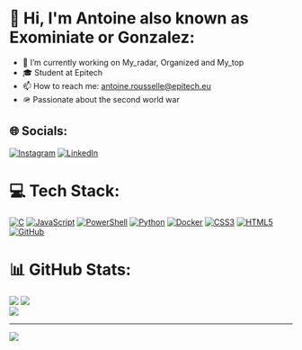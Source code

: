 # 💫 Hi, I'm Antoine also known as Exominiate or Gonzalez:
- 🔭 I’m currently working on My_radar, Organized and My_top
- 🎓 Student at Epitech
- 📫 How to reach me: antoine.rousselle@epitech.eu
- 🪖 Passionate about the second world war


## 🌐 Socials:
[![Instagram](https://img.shields.io/badge/Instagram-%23E4405F.svg?logo=Instagram&logoColor=white)](https://instagram.com/exominiate59) [![LinkedIn](https://img.shields.io/badge/LinkedIn-%230077B5.svg?logo=linkedin&logoColor=white)](https://www.linkedin.com/in/rousselle-antoine-1354a12b2/) 

# 💻 Tech Stack:
[![C](https://img.shields.io/badge/c-%2300599C.svg?style=for-the-badge&logo=c&logoColor=white)](https://en.cppreference.com/w/c) 
[![JavaScript](https://img.shields.io/badge/javascript-%23323330.svg?style=for-the-badge&logo=javascript&logoColor=%23F7DF1E)](https://developer.mozilla.org/en-US/docs/Web/JavaScript) 
[![PowerShell](https://img.shields.io/badge/PowerShell-%235391FE.svg?style=for-the-badge&logo=powershell&logoColor=white)](https://learn.microsoft.com/en-us/powershell/) 
[![Python](https://img.shields.io/badge/python-3670A0?style=for-the-badge&logo=python&logoColor=ffdd54)](https://www.python.org/) 
[![Docker](https://img.shields.io/badge/docker-%230db7ed.svg?style=for-the-badge&logo=docker&logoColor=white)](https://www.docker.com/) 
[![CSS3](https://img.shields.io/badge/css3-%231572B6.svg?style=for-the-badge&logo=css3&logoColor=white)](https://developer.mozilla.org/en-US/docs/Web/CSS) 
[![HTML5](https://img.shields.io/badge/html5-%23E34F26.svg?style=for-the-badge&logo=html5&logoColor=white)](https://developer.mozilla.org/en-US/docs/Web/HTML) 
[![GitHub](https://img.shields.io/badge/github-%23121011.svg?style=for-the-badge&logo=github&logoColor=white)](https://github.com/)

# 📊 GitHub Stats:
![](https://github-readme-stats.vercel.app/api?username=Exominiate59&theme=dark&hide_border=false&include_all_commits=true&count_private=true) ![](https://github-readme-streak-stats.herokuapp.com/?user=Exominiate59&theme=dark&hide_border=false)<br/>
![](https://github-readme-stats.vercel.app/api/top-langs/?username=Exominiate59&theme=dark&border=false&include&all_commits=true&count_private=true&layout=compact)

---
[![](https://visitcount.itsvg.in/api?id=Exominiate59&icon=0&color=0)](https://visitcount.itsvg.in)

<!-- Proudly created with GPRM ( https://gprm.itsvg.in ) -->
